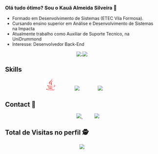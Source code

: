 ### Olá tudo ótimo? Sou o Kauã Almeida Silveira 👋

- Formado em Desenvolvimento de Sistemas (ETEC Vila Formosa).
- Cursando ensino superior em Análise e Desenvolvimento de Sistemas na Impacta 
- Atualmente trabalho como Auxiliar de Suporte Tecnico, na UniDrummond
- Interesse: Desenvolvedor Back-End

<p align="center">
  <a href="https://github.com/KauaAlmeidaSilveira">
    <img
      align="center"
      height="165"
      src="https://github-readme-stats.vercel.app/api?username=KauaAlmeidaSilveira&show_icons=true&theme=chartreuse-dark&include_all_commits=true&count_private=true" 
    />
  </a>
  <a href="https://github.com/KauaAlmeidaSilveira">
    <img
       align="center"
       src="https://github-readme-stats.vercel.app/api/top-langs/?username=KauaAlmeidaSilveira&layout=compact&langs_count=7&theme=chartreuse-dark"
    />
  </a>
</p>

## Skills
<p align="center">
    <img height="40" src="https://raw.githubusercontent.com/devicons/devicon/master/icons/java/java-plain.svg">
    &nbsp;&nbsp;&nbsp;&nbsp;&nbsp;&nbsp;&nbsp;&nbsp;&nbsp;&nbsp;&nbsp;&nbsp;&nbsp;
    <img height="40" src="https://cdn-icons-png.flaticon.com/512/5968/5968313.png">
    &nbsp;&nbsp;&nbsp;&nbsp;&nbsp;&nbsp;&nbsp;&nbsp;&nbsp;&nbsp;&nbsp;&nbsp;&nbsp;
    <img height="40" src="https://icons-for-free.com/iconfiles/png/512/javascript-1331550889870124968.png">
    &nbsp;&nbsp;&nbsp;&nbsp;&nbsp;&nbsp;&nbsp;&nbsp;&nbsp;&nbsp;&nbsp;&nbsp;&nbsp; 
</p>

## Contact :iphone:

<p align="center">
    &nbsp;&nbsp;&nbsp;&nbsp;&nbsp;&nbsp;&nbsp;&nbsp;&nbsp;
    <a href="mailto:kaua.a.silveira@hotmail.com">
        <img height="40" src="https://cdn-icons-png.flaticon.com/512/732/732223.png">
    </a>
    &nbsp;&nbsp;&nbsp;&nbsp;&nbsp;&nbsp;&nbsp;&nbsp;&nbsp;
    <a href="https://www.linkedin.com/in/kaua-silveira2004/">
        <img height="40" src="https://cdn-icons-png.flaticon.com/512/3536/3536505.png">
    </a>
</p>


<p align="center"> 

 ## Total de Visitas no perfil :detective: <br>
 <p align="center"> 
   <img alingn="center" src="https://profile-counter.glitch.me/KauaAlmeidaSilveira/count.svg" />
 </p>

</p>

